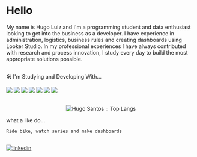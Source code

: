 # Hello

My name is Hugo Luiz and I'm a programming student and data enthusiast looking to get into the business as a developer. I have experience in administration, logistics, business rules and creating dashboards using Looker Studio.
In my professional experiences I have always contributed with research and process innovation, I study every day to build the most appropriate solutions possible.

##

🛠 I'm Studying and Developing With...
    
   <div>
        <img src="https://img.shields.io/badge/HTML-239120?style=for-the-badge&logo=html5&logoColor=white">
        <img src="https://img.shields.io/badge/CSS-239120?&style=for-the-badge&logo=css3&logoColor=white">
        <img src="https://img.shields.io/badge/JavaScript-F7DF1E?style=for-the-badge&logo=javascript&logoColor=black">
        <img src="https://img.shields.io/badge/GIT-E44C30?style=for-the-badge&logo=git&logoColor=white">
        <img src="https://img.shields.io/badge/PostgreSQL-316192?style=for-the-badge&logo=postgresql&logoColor=white">
        <img src="https://img.shields.io/badge/Node.js-43853D?style=for-the-badge&logo=node.js&logoColor=white">
        <img src="https://img.shields.io/badge/Visual_Studio_Code-0078D4?style=for-the-badge&logo=visual%20studio%20code&logoColor=white">
   </div>

##

<p align="center"> 
    <img src="https://github-readme-stats.vercel.app/api/top-langs/?username=hugoluizMTB&langs_count=10&theme=tokyonight&layout=compact" alt="Hugo Santos :: Top Langs" />
    </p>

what a like do...

    Ride bike, watch series and make dashboards 
 


##
[![linkedin](https://img.shields.io/badge/linkedin-0A66C2?style=for-the-badge&logo=linkedin&logoColor=white)](https://www.linkedin.com/in/hugo-luiz-feitosa-dos-santos-19b978169/)

